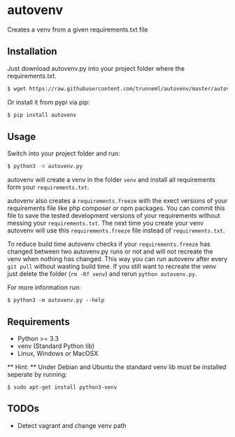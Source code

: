 # autovenv
Creates a venv from a given requirements.txt file

## Installation

Just download autovenv.py into your project folder where the requirements.txt.

```sh
$ wget https://raw.githubusercontent.com/trunneml/autovenv/master/autovenv.py
```

Or install it from pypi via pip:

```sh
$ pip install autovenv
```

## Usage
Switch into your project folder and run:

```sh
$ python3 -m autovenv.py
```

autovenv will create a venv in the folder `venv` and install all requirements form your `requirements.txt`.

autovenv also creates a `requirements.freeze` with the exect versions of your requirements file like php composer or npm packages. You can commit this file to save the tested development versions of your requirements without messing your `requirements.txt`.
The next time you create your venv autovenv will use this `requirements.freeze` file instead of `requirements.txt`.

To reduce build time autovenv checks if your `requirements.freeze` has changed between two autovenv.py runs or not and will not recreate the venv when nothing has changed. This way you can run autovenv after every `git pull` without wasting build time. If you still want to recreate the venv just delete the folder (`rm -Rf venv`) and rerun `python autovenv.py`.

For more information run:

```
$ python3 -m autovenv.py --help
```

## Requirements

* Python >= 3.3
* venv (Standard Python lib)
* Linux, Windows or MacOSX

** Hint: ** Under Debian and Ubuntu the standard venv lib must be installed seperate by running:

```
$ sudo apt-get install python3-venv
```

## TODOs

* Detect vagrant and change venv path
